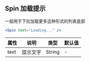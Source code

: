 ---
---

## Spin 加载提示

一般用于下拉加载更多这种形式的列表底部

```jsx
<Spin text="Loading..." />
```
|属性|说明|类型|默认值|
|-|-|-|-|
|text|提示文字|String|-|
